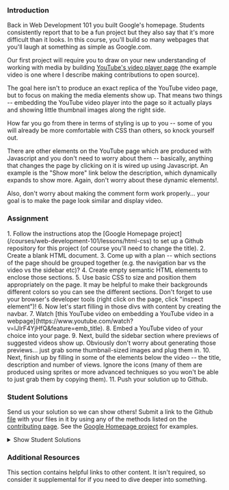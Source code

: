 ### Introduction

Back in Web Development 101 you built Google's homepage.  Students consistently report that to be a fun project but they also say that it's more difficult than it looks.  In this course, you'll build so many webpages that you'll laugh at something as simple as Google.com.

Our first project will require you to draw on your new understanding of working with media by building [YouTube's video player page](https://www.youtube.com/watch?v=V74l_zS1x8E) (the example video is one where I describe making contributions to open source).

The goal here isn't to produce an exact replica of the YouTube video page, but to focus on making the media elements show up.  That means two things -- embedding the YouTube video player into the page so it actually plays and showing little thumbnail images along the right side.

How far you go from there in terms of styling is up to you -- some of you will already be more comfortable with CSS than others, so knock yourself out.

There are other elements on the YouTube page which are produced with Javascript and you don't need to worry about them -- basically, anything that changes the page by clicking on it is wired up using Javascript.  An example is the "Show more" link below the description, which dynamically expands to show more.  Again, don't worry about these dynamic elements!.

Also, don't worry about making the comment form work properly... your goal is to make the page look similar and display video.

### Assignment

<div class="lesson-content__panel" markdown="1">
1. Follow the instructions atop the [Google Homepage project](/courses/web-development-101/lessons/html-css) to set up a Github repository for this project (of course you'll need to change the title).
2. Create a blank HTML document.
3. Come up with a plan -- which sections of the page should be grouped together (e.g. the navigation bar vs the video vs the sidebar etc)?
4. Create empty semantic HTML elements to enclose those sections.
5. Use basic CSS to size and position them appropriately on the page.  It may be helpful to make their backgrounds different colors so you can see the different sections.  Don't forget to use your browser's developer tools (right click on the page, click "inspect element")!
6. Now let's start filling in those divs with content by creating the navbar.
7. Watch [this YouTube video on embedding a YouTube video in a webpage](https://www.youtube.com/watch?v=lJIrF4YjHfQ&feature=emb_title).
8. Embed a YouTube video of your choice into your page.
9. Next, build the sidebar section where previews of suggested videos show up.  Obviously don't worry about generating those previews... just grab some thumbnail-sized images and plug them in.
10. Next, finish up by filling in some of the elements below the video -- the title, description and number of views.  Ignore the icons (many of them are produced using sprites or more advanced techniques so you won't be able to just grab them by copying them).
11. Push your solution up to Github.
</div>

### Student Solutions
Send us your solution so we can show others! Submit a link to the Github [file](https://github.com/TheOdinProject/curriculum/edit/master/html_css/project_media.md) with your files in it by using any of the methods listed on the [contributing page](http://github.com/TheOdinProject/curriculum/blob/master/contributing.md).  See the [Google Homepage project](/courses/web-development-101/lessons/html-css) for examples.

<details markdown="block">
  <summary> Show Student Solutions </summary>

* Add your solution below this line!
* [Maximiliano Bidegain's Solution](https://github.com/maxibide/my-web-development-journey/tree/master/the-odin-project/html-and-css/embedding-images-and-video) - [View in Browser](https://maxibide.github.io/my-web-development-journey/the-odin-project/html-and-css/embedding-images-and-video/)
* [mrdiegodev_ Solution](https://github.com/dhna32/Project--Embedding-Images-and-Video) - [View in Browser](https://dhna32.github.io/Project--Embedding-Images-and-Video/)
* [descholar's Solution](https://github.com/descholar-ceo/youtube-player-page) - [View in Browser](https://descholar-ceo.github.io/youtube-player-page/)
* [Othesius's Solution](https://github.com/othesius-exe/mocktube) - [View in Browser](https://othesius-exe.github.io/mocktube/)
* [Ryan Ameri's Solution](https://github.com/RyanAmeri/odin-project-youtube) - [View in Browser](https://ryanameri.github.io/odin-project-youtube/index.html)
* [Witah Georjane's Solution](https://github.com/Georjane/youtube_video_player.git) - [View in Browser](https://rawcdn.githack.com/Georjane/youtube_video_player/27644cfc3da4ad8fed2e67320537574cdd59d24f/index.html)
* [Kalef Amui's Solutionn](https://github.com/kalefamui/YouTube-page) - [View in Browser](https://kalefamui.github.io/YouTube-page/)  
* [Andres Ruiz's Solution](https://github.com/Andrsrz/youtube-player-page-clone) - [View in Browser](https://andrsrz.github.io/youtube-player-page-clone/)
* [Haroon Abdulrazaq's Solution](https://github.com/paulzay/youtube) - [View in Browser](https://paulzay.github.io/youtube/)
* [Evanson's Solution](https://github.com/evansinho/YouTube-video-player-page.git) - [View in Browser](https://evansinho.github.io/YouTube-video-player-page/.)
* [Mugilan's Solution](https://github.com/Mugilan-Codes/youtube-clone) - [View in Browser](https://mugilan-codes.github.io/youtube-clone/)
* [Abdulaziz Ali's solution](https://github.com/abredi/youtube-clone) - [View in Browser](https://rawcdn.githack.com/abredi/youtube-clone/b5c8c05e6db13109e3118af097b7590c33b71587/index.html)
* [Jose Salvador's Solution](https://github.com/Jsalvadorpp/youtube-html) - [View in browser](https://jsalvadorpp.github.io/youtube-html/)
* [Billi0ns' Solution](https://github.com/Billi0ns/Youtube_clone) - [View in browser](https://billi0ns.github.io/Youtube_clone/)
* [Uduak Essien's Solution](https://github.com/acushlakoncept/youtube-player-page) - [View in browser](https://acushlakoncept.github.io/youtube-player-page/)
* [Cristian's Solution](https://github.com/cristianCeamatu/youtubeclone) - [View in browser](https://cristianceamatu.github.io/youtubeclone/)
* [kaliberpoziomka's Solution](https://github.com/kaliberpoziomka/youtube-clone) - [View in browser](https://kaliberpoziomka.github.io/youtube-clone/)
* [Andrea's Solution](https://github.com/fioriandrea/youtube-page) - [View in browser](https://youtube.andreafiori.now.sh/)
* [Alexander Nitiola's Solution](https://github.com/TheCre8tor/youtube_clone) - [View in browser](https://thecre8tor.github.io/youtube_clone/)
* [skele-666's solution](https://github.com/skele-666/youtube-player-page) - [View in browser](https://skele-666.github.io/youtube-player-page/)
* [Le-Xandar's solution](https://le-xandar.github.io/youtube-clone/) - [View in browser](https://github.com/Le-Xandar/youtube-clone)
* [Julio's solution](https://github.com/julio22b/youtube-clone) - [View in browser](https://julio22b.github.io/youtube-clone/)
* [Leavims's solution](https://github.com/leavism/youtube-video-page) - [View in browser](https://leavism.github.io/youtube-video-page/)
* [Mikael & Ezekiel's solution](https://github.com/mikearaya/youtube_clone) - [View in browser](https://mikearaya.github.io/youtube_clone)
* [iamjethrooo's solution](https://github.com/iamjethrooo/embedding-images-and-video) - [View in browser](https://iamjethrooo.github.io/embedding-images-and-video/)
* [Andrija Jelenkovic's solution](https://github.com/Amdrija/youtubeClone) - [View in browser](https://amdrija.github.io/youtubeClone/)
* [Johongirr's solution](https://github.com/Johongirr/youtube-clone) - [View in browser](https://johongirr.github.io/youtube-clone/)
* [Abdel Pérez's solution](https://github.com/abdelp/video-player) - [View in browser](https://abdelp.github.io/video-player/)
* [Imahnama + Ikraamg Solution](https://github.com/imahnama/Youtube-replica) - [View in browser](https://imahnama.github.io/Youtube-replica/)
* [Joshysmart's Solution](https://github.com/joshysmart/youtube-player-page) - [View in browser](https://joshysmart.github.io/youtube-player-page/)
* [Zakariye's Solution](https://github.com/ZYusuf10/youtubePracticeClone) -[View in browser](https://zyusuf10.github.io/youtubePracticeClone/index.html)
* [Rarysson's Solution](https://github.com/rarysson/youtube-player) - [View in browser](https://rarysson.github.io/youtube-player/)
* [Igorashs's Solution](https://github.com/igorashs/embedding-images-and-video) - [View in browser](https://igorashs.github.io/embedding-images-and-video/)
* [TheGudu's Solution](https://github.com/TheGudu/YouTubeProjectOdin)  
* [MikkRou's Solution](https://github.com/MikkRou/embeding-images-and-video) - [View in browser](https://mikkrou.github.io/embeding-images-and-video/)
* [Ivancito and Carlos' Solution](https://github.com/canriquez/html-youtube) - [View in browser](https://canriquez.github.io/html-youtube/)
* [Ashish's Solution](https://github.com/CodersGas/YouTube-Clone) - [View in browser](https://codersgas.github.io/YouTube-Clone/home-page.html)
* [Cody's solution](https://github.com/codydegen/youtube_mockup) - [View in browser](https://codydegen.github.io/youtube_mockup/)
* [Braxton Lemmon's solution](https://github.com/braxtonlemmon/youtube-clone) - [View in browser](https://braxtonlemmon.github.io/youtube-clone/)
* [David Auza's and Eduardo Reis's solution](https://github.com/davidauza-engineer/Project-Embedding-Images-And-Video) - [View in browser](https://davidauza-engineer.github.io/Project-Embedding-Images-And-Video/)
* [Gabriel's solution](https://github.com/gabytzubaws/Youtube_embedded_player_clone)
* [Leticia's solution](https://github.com/gradiva/odin-fullstack-javascript/tree/master/03-HTML_and_CSS/01-Basic_HTML_Page-Structure/youtube-clone) - [View in browser](https://gradiva.github.io/youtube-clone/)
* [Muhammad Ahmad's solution](https://github.com/thisisMAhmad/youtube-page) - [View in browser](https://thisismahmad.github.io/youtube-page/)
* [Kevin Vuong's](https://github.com/fffear/embedding_images_and_video) - [View in browser](https://fffear.github.io/embedding_images_and_video/)
* [Katarzyna Kaswen-Wilk's solution](https://github.com/kikupiku/youtube-copy) - [View in browser](https://kikupiku.github.io/youtube-copy/)
* [Solodov's solution](https://github.com/solodov-dev/top-youtube) - [View in browser](https://solodov-dev.github.io/top-youtube/)
* [Vedat's solution](https://github.com/mvedataydin/youtube-video-page) - [View in browser](https://mvedataydin.github.io/youtube-video-page/)
* [Zayeer's solution](https://github.com/Zayeer/Youtube-s-video-player-page) - [View in browser](https://zayeer.github.io/Youtube-s-video-player-page/)
* [David Tan's solution](https://github.com/davecmd/youtube-replica) - [View in browser](https://davecmd.github.io/youtube-replica/)
* [Jitendra Rathore's solution](https://github.com/jitendrrathore/embedding-video-images) - [View in browser](https://jitendrrathore.github.io/embedding-video-images/)
* [Sampajanno's solution](https://github.com/Sampajanno/embedding-video-images) - [View in browser](https://sampajanno.github.io/building-forms/)
* [Carmine's Solution](https://github.com/cgrossi/odin-project-youtube-clone) - [View in browser](https://cgrossi.github.io/odin-project-youtube-clone/)
* [bcikota's solution](https://github.com/bcikota/youtube) - [View in browser](https://bcikota.github.io/youtube/)
* [Bola Buari's solution](https://github.com/bolah2009/youtube-clone) - [View in browser](https://bolabuari.com/youtube-clone/)
* [Ricala's solution](https://github.com/Ricala/mock-youtube-page) - [View in browser](https://ricala.github.io/mock-youtube-page/)
* [N00bG1rl's solution](https://github.com/N00bG1rl/videopage) - [View in browser](https://n00bg1rl.github.io/videopage/)
* [Jason McKee's solution](https://github.com/jttmckee/youtube) | [Live](https://jttmckee.github.io/youtube/)
* [Ohlie's solutuin](https://github.com/lco1220/youtube_player_page) - [View in browser](https://lco1220.github.io/youtube_player_page/)
* [ARaut9's solution](https://github.com/ARaut9/youtube_player_page) - [View in browser](https://araut9.github.io/youtube_player_page/)
* [Bojo's solution](https://github.com/BojoZahariev/youtube_video) - [View in browser](https://bojozahariev.github.io/youtube_video/)
* [Hammad Ahmed's solution](https://github.com/shammadahmed/youtube-video-page) - [View in browser](https://shammadahmed.github.io/youtube-video-page)
* [Helari's solution](https://helaris.github.io/YouTube/)
* [Smetanca52's solution](https://github.com/Smetanca52/) - [View in browser](https://smetanca52.github.io/youtubelike_page/)
* [Bojana Karakacev's solution](https://github.com/bojana12/youtube-homepage) - [View in browser](https://bojana12.github.io/youtube-homepage/)
* [rvalentin1010's solution](https://github.com/rvalentin1010/youtube-video-player) - [View in browser](https://rvalentin1010.github.io/youtube-video-player/)
* [Qin's solution](https://github.com/hyathynth/youtube_mockup) - [View in browser](https://hyathynth.github.io/youtube_mockup/)
* [0zra's (scaffold)solution](https://github.com/0zra/embedding) - [View in browser](https://0zra.github.io/embedding/)
* [Chris MacSwan's solution](https://github.com/cmacswan07/youtubecopy) - [View in browser](https://cmacswan07.github.io/youtubecopy/)
* [Javier Machin's solution](https://github.com/Javier-Machin/youtube_player) - [View in browser](https://javier-machin.github.io/youtube_player/)
* [yakherder's basic solution](https://github.com/yakherder614/you-tube)-[View in Browser](https://yakherder614.github.io/you-tube/)
* [Johan Morin's Solution](https://github.com/MorrisMalone/youtube-copy) - [View in Browser](https://morrismalone.github.io/youtube-copy/)
* [Ayoub's solution](https://github.com/Skobraf/Youtube_Player_Page) - [View in browser](https://skobraf.github.io/Youtube_Player_Page/)
* [Jesus' Solution](https://github.com/jsgilberto/Youtube-Video-Page) - [View in browser](https://jsgilberto.github.io/Youtube-Video-Page/)
* [SarfrazAnjum's solution](https://github.com/SarfrazAnjum/TOP_Embedding-Images-And-Videos) - [View in browser](https://sarfrazanjum.github.io/TOP_Embedding-Images-And-Videos/)
* [Henry Kirya's solution](https://github.com/harrika/utube/tree/master/utube) - [View in browser](https://harrika.github.io/utube/utube/)
* [Agnieszka's solution](https://github.com/elPetit69/mock-youtube) - [View in browser](https://elpetit69.github.io/mock-youtube/)
* [Nate Dimock's solution](https://github.com/Flakari/youtube-page) - [View in browser](https://flakari.github.io/youtube-page/)
* [walnutdust's solution](https://github.com/walnutdust/mock-youtube) - [View in browser](https://walnutdust.github.io/mock-youtube/)
* [theghall's solution](https://github.com/theghall/odin-youtube.git) - [View in browser](https://theghall.github.io/odin-youtube/)
* [Josh Archer's solution](https://gitlab.com/odin-project-josh-archer/embedding-images-and-video) - [View in browser](https://www.josharcher.uk/static/projects/odinproject/embeddingimagesvideo/)
* [Jmooree30's solution](https://github.com/jmooree30/youtube) - [Live](https://jmooree30.github.io/youtube/)
* [Jonathan Yiv's solution](https://github.com/JonathanYiv/youtube-video-page) - [Live](https://jonathanyiv.github.io/youtube-video-page/)
* [holdercp's solution](https://github.com/holdercp/bluetube) - [Live](https://holdercp.github.io/bluetube/)
* [Justine Cantado's solution](https://github.com/Hannibalony/Hannibalony.github.io/tree/master/yt) - [View in Browser](https://hannibalony.github.io/yt)
* [yilmazgunalp's solution](https://github.com/yilmazgunalp/youtube_page) - [View in Browser](https://yilmazgunalp.github.io/youtube_page/)
* [Bottlecap's solution](https://github.com/Bottlecaps4/YouTube-video-page) - [View in Browser](https://bottlecaps4.github.io/YouTube-video-page/)
* [Jeff's Solution](https://github.com/jmbothe/youtube-homepage) - [View in Browser](https://jmbothe.github.io/youtube-homepage/)
* [Andrew's solution](https://github.com/andrewr224/embedding-video-project) - [View in browser](https://andrewr224.github.io/embedding-video-project/)
* [Austin's solution](https://github.com/CouchofTomato/youtube-clone)
* [Flint Mayers' solution](https://github.com/FlintMayers/youtube_player) - [View in browser](https://flintmayers.github.io/youtube_player/)
* [Javal's solution](https://github.com/javalnanda/youtube_player_page) - [View in browser](https://javalnanda.github.io/youtube_player_page/)
* [Paweł R's solution](https://github.com/PawelRokosz/ProjectYT) - [View in browser](http://htmlpreview.github.io/?https://github.com/PawelRokosz/ProjectYT/blob/master/index.html)
* [Rhys B's solution](https://github.com/105ron/youtube_video_embed) - [View in browser](https://105ron.github.io/youtube_video_embed/)
* [Donald's solution](https://github.com/donaldali/odin-html-css/tree/master/embedding_media)
* [Vincent's solution](https://github.com/wingyu/youtube_replica) - [View in browser](http://htmlpreview.github.io/?https://github.com/wingyu/youtube_replica/blob/master/index.html)
* [Kate McFaul's solution](https://github.com/craftykate/odin-project/tree/master/Chapter_05-Advanced_HTML_and_CSS/youtube) - [View in browser](https://cdn.rawgit.com/craftykate/odin-project/master/Chapter_05-Advanced_HTML_and_CSS/youtube/index.html)
* [chasmani's solution](https://github.com/chasmani/YoutubeHome) - [View in browser](http://htmlpreview.github.io/?https://github.com/chasmani/YoutubeHome/blob/master/index.html)
* [Ryan Jordan's solution](https://github.com/krjordan/odin-project/tree/master/video-project) - [View in browser](http://htmlpreview.github.io/?https://github.com/krjordan/odin-project/tree/master/video-project/index.html)
* [Artur Janik's solution](https://github.com/ArturJanik/ProjectYT) - [View in browser](http://htmlpreview.github.io/?https://github.com/ArturJanik/ProjectYT/blob/master/index2.html)
* [Hailey's solution](https://github.com/hmfoster/embedded-youtube.git) - [View in browser](http://htmlpreview.github.io/?https://github.com/hmfoster/embedded-youtube/blob/master/index.html)
* [Rob Pennington's solution](https://github.com/rPen/Mock-Ups/tree/gh-pages/YouTube) - [View in browser](http://rpen.github.io/Mock-Ups/YouTube/index.html)
* [Dominik Stodolny's solution](https://github.com/dstodolny/odintube/) - [View in browser](http://htmlpreview.github.io/?https://github.com/dstodolny/odintube/blob/master/index.html)
* [AtActionPark's solution](https://github.com/AtActionPark/odin_embedded_images_and_video) - [View in browser](http://htmlpreview.github.io/?https://github.com/AtActionPark/odin_embedded_images_and_video/blob/master/main.html)
* [Sasikala's solution](https://github.com/Sasikala-Ravichandran/odin-project) - [View in browser](http://htmlpreview.github.io/?https://github.com/Sasikala-Ravichandran/odin-project/blob/master/Youtube/index.html)
* [dchen71's solution](https://github.com/dchen71/odin-video-embedding) - [View in browser](https://rawgit.com/dchen71/odin-video-embedding/master/Index.html)
* [Kevin Mulhern's solution](https://github.com/KevinMulhern/embeded_images_and_videos) - [View in browser](http://htmlpreview.github.io/?https://github.com/KevinMulhern/embeded_images_and_videos/blob/master/index.html)
* [Dusan Milosavljevic's solution](https://github.com/dusanmilosavljevic1624/Embedding-Images-and-Video) - [View in browser](http://dusanmilosavljevic1624.github.io/Embedding-Images-and-Video/)
* [Noman Karim's solution](https://github.com/nomankarim/youtube-play-preview) - [View in browser](http://htmlpreview.github.io/?https://github.com/nomankarim/youtube-play-preview/blob/master/index.html)
* [Cameron Kelley's solution](https://github.com/cameronjkelley/the_odin_project/tree/master/html5_css3/youtube) - [View in browser](https://htmlpreview.github.io/?https://github.com/cameronjkelley/the_odin_project/blob/master/html5_css3/youtube/index.html)
* [Luke Walker's solution](https://github.com/ubershibs/odin-html-css/tree/master/youtube) - [View in browser](https://htmlpreview.github.io/?https://github.com/ubershibs/odin-html-css/blob/master/youtube/youtube.html)
* [cdouglass's solution](https://github.com/cdouglass/odin-project-exercises/tree/master/html-css/embedding-images-and-video) - [View in browser](https://htmlpreview.github.io/?https://github.com/cdouglass/odin-project-exercises/blob/master/html-css/embedding-images-and-video/faketube.html)
* [srashidi's solution](https://github.com/srashidi/Embedded_Images) - [View in browser](http://htmlpreview.github.io/?https://github.com/srashidi/Embedded_Images/blob/master/embedded_images.html)
* [Miguel Herrera's solution](https://github.com/migueloherrera/utube)
* [Monika Dutka's solution](https://github.com/rawrins/youtube-video) - [Preview](https://htmlpreview.github.io/?https://github.com/rawrins/youtube-video/blob/master/index.html)
* [Destroyergm (Stefan)'s solution](https://github.com/destroyergm/youtube-myversion) - [View in browser](https://htmlpreview.github.io/?https://github.com/destroyergm/youtube-myversion/blob/master/youtube.html)
* [J-kaizen's solution](https://github.com/J-kaizen/TheOdinProject/tree/master/HTML_CSS/embedded_media) - [View in browser](http://htmlpreview.github.io/?https://github.com/J-kaizen/TheOdinProject/blob/master/HTML_CSS/embedded_media/index.html)
* [Lani's solution](https://github.com/laniywh/the-odin-project/tree/master/html5-css3/embed-youtube-video) - [View in browser](https://htmlpreview.github.io/?https://github.com/laniywh/the-odin-project/blob/master/html5-css3/embed-youtube-video/index.html)
* [Earth35's solution](https://github.com/Earth35/embedding/blob/master/video_page.html) - [View in browser](https://htmlpreview.github.io/?https://github.com/Earth35/embedding/blob/master/video_page.html)
* [Shala Qweghen's solution](https://github.com/ShalaQweghen/youtube_clone) - [View in browser](https://htmlpreview.github.io/?https://github.com/ShalaQweghen/youtube_clone/blob/master/index.html)
* [Leonard's solution](https://github.com/Kr0ntar/youtube-clone) - [View in browser](https://kr0ntar.github.io/youtube-clone/index.html)
* [Adonias Dantas's solution](https://github.com/adoniasdantas/embedding-images-and-video) - [View in browser](https://adoniasdantas.github.io/embedding-images-and-video/)
* [daunenok's solution](https://github.com/daunenok/embedded-video) - [View in browser]( https://daunenok.github.io/embedded-video/)
* [Axel's solution](https://github.com/afuh/Youtube) - [View in browser](https://afuh.github.io/Youtube/)
* [Sophia Wu's solution](https://github.com/SophiaLWu/odin-youtube-project) - [View in browser](https://sophialwu.github.io/odin-youtube-project/)
* [Neil Cudden's solution](https://github.com/ncud4bloc/YouTube) - [View in browser](https://ncud4bloc.github.io/YouTube/HTML/index.html)
* [Beth Rathbone's solution](https://github.com/bethrath/youtube-page)
* [Paul McGarry's solution](https://github.com/thiswillhavetodo/youtube-video-player) - [View in browser](https://thiswillhavetodo.github.io/youtube-video-player/index.html)
* [tholymap's solution](https://github.com/tholymap/youtube) - [View in browser](http://htmlpreview.github.io/?https://github.com/tholymap/youtube/blob/master/youtube.html)
* [Swedina's solution](https://github.com/swedinay/UTub-) - [View in browser](https://swedinay.github.io/UTub-/)
* [DV's solution](https://github.com/dvislearning/odin-yt-clone) - [View in browser](http://htmlpreview.github.io/?https://github.com/dvislearning/odin-yt-clone/blob/master/home.html)
* [Francisco Carlos's solution](https://github.com/fcarlosdev/youtube_page) - [View in browser](https://fcarlosdev.github.io/youtube_page/)
* [Mike Smith's solution](https://github.com/MikeSS281986/YouTube-Clone-Page) - [View in browser](https://mikess281986.github.io/YouTube-Clone-Page/)
* [Elena's solution](https://github.com/elena-sam/youtube-replica-project) - [View in browser](https://elena-sam.github.io/youtube-replica-project/)
* [Punnadittr's solution](https://github.com/punnadittr/u-tube) - [View in browser](https://punnadittr.github.io/u-tube/)
* [Sam C's solution](https://github.com/JimmyNeutron8/youtube-clone) - [View in browser](https://jimmyneutron8.github.io/youtube-clone/)
* [aznafro's solution](https://github.com/aznafro/youtube) - [View in browser](https://aznafro.github.io/youtube/)
* [Areeba's solution](https://github.com/AREEBAISHTIAQ/youtube-video-page) - [View in browser](https://areebaishtiaq.github.io/youtube-video-page/)
* [Taylor Johannsen's solution](https://github.com/taylorjohannsen/youtube-mockup) - [View in browser](https://taylorjohannsen.github.io/youtube-mockup/)
* [Anh Pati's solution](https://github.com/AnhPati/OdinProject_css_html/tree/master/Embendding_images_and_video) - [View in browser](http://dwj.miste.io/odinproject/embedding_images_and_video/)
* [Gough's solution](https://github.com/Joel-Price/youtube-clone) - [View in browser](https://joel-price.github.io/youtube-clone/)
* [Ivan's solution](https://github.com/ivandjorgon/youtube-replica) - [View in browser](https://ivandjorgon.github.io/youtube-replica/)
* [Ghassan's solution](https://github.com/GT001/TOP-Youtube-Player) - [View in browser](https://gt001.github.io/TOP-Youtube-Player/)
* [Valentino Valenti's solution](https://github.com/1ba1/youtube-video-player-page) - [View in Browser](https://1ba1.github.io/youtube-video-player-page/)
* [Doris's solution](https://github.com/dsmchen/youtube-video-player-page) - [View in browser](https://dsmchen.github.io/youtube-video-player-page/)
* [Antonio Marcos's solution](https://github.com/AMarcosCastelo/youtube-video-player-page) - [View in browser](https://amarcoscastelo.github.io/youtube-video-player-page/)
* [vanny96's solution](https://github.com/vanny96/embed-video) - [View in browser](https://vanny96.github.io/embed-video/)
* [Carlos Del Real & Gabriela's solution](https://viricruz.github.io/doogle-homepage/) - [View in browser](https://viricruz.github.io/doogle-homepage/)
* [Nyaga Roy and Rinor Ajeti solution](https://github.com/RoyNyaga/microverse_embedded_video) - [View in browser](https://roynyaga.github.io/microverse_embedded_video/)
* [Alex Gioffre's Solution](https://github.com/AlexGioffre/Youtube_clone) - [View in browser](https://alexgioffre.github.io/Youtube_clone/)
* [Dolunaykiz's solution](https://github.com/dolunaykiz/youtube-mockup) - [View in browser](http://htmlpreview.github.io/?https://github.com/dolunaykiz/youtube-mockup/blob/master/index.html)
* [Halkim44's solution](https://github.com/halkim44/youtube-clone) - [View in browser](https://halkim44.github.io/youtube-clone/)
* [Aron's solution](https://github.com/aronfischer/Youtube_video_Player) - [View in browser](https://aronfischer.github.io/Youtube_video_Player/)
* [Nigel Volkmann's solution](https://github.com/Nekolike/Embedded-videos) - [View in browser](https://nekolike.github.io/Embedded-videos/)
* [Ludivine Poussier's solution](https://github.com/ludivinepoussier/embedded-video) - [View in browser](https://ludivinepoussier.github.io/embedded-video/)
* [Selene and Ruben solution](https://github.com/rubenpazch/YoutubeVideo) - [View in browser](https://github.com/rubenpazch/YoutubeVideo)
* [Adriel Bruno's solution](https://github.com/AdrielTrigger/TOP---Youtube-Clone) - [View in browser](https://adrieltrigger.github.io/TOP---Youtube-Clone/)
* [Jamesredux's solution](https://github.com/Jamesredux/youtube-clone) - [View in browser](https://jamesredux.github.io/youtube-clone/)
* [Scott Bowles's solution](https://github.com/scottBowles/youtube-video-player) - [View in browser](https://scottbowles.github.io/youtube-video-player/)
* [Veskenazi's solution](https://github.com/veskenazi/youtube-video-page) - [View in browser](https://veskenazi.github.io/youtube-video-page/)
* [m-rejdych's solution](https://github.com/m-rejdych/Youtube-page) - [View in browser](https://m-rejdych.github.io/Youtube-page/)
* [ranmaru22's solution](https://github.com/ranmaru22/the_odin_project/tree/master/youtube-clone) - [View in Browser](https://ranmaru22.github.io/the_odin_project/youtube-clone/)
* [Caosmagnvm's solution](https://github.com/caosmagnvm/youtube-homepage) - [View in Browser](https://caosmagnvm.github.io/youtube-homepage/)
* [mangakiko's Solution](https://github.com/magakiko/Youtube-Videopage) - [View in Browser](https://magakiko.github.io/Youtube-Videopage/)
* [barrysweneey's solution](https://github.com/barrysweeney/embedding-practice) - [View in Browser](https://barrysweeney.github.io/embedding-practice/)
* [Timework's solution](https://github.com/Timework/youtube-clone/tree/master) - [View in Browser](https://timework.github.io/youtube-clone/)
* [bhenning83's solution](https://github.com/bhenning83/youtube-homepage) - [View in Browser](https://bhenning83.github.io/youtube-homepage/)
* [Joe Thompson's Solution](https://github.com/jlthompso/embedded-media) - [View in Browser](https://jlthompso.github.io/embedded-media/)
* [AnsellMaximilian's Solution](https://github.com/AnsellMaximilian/Youtube-video-page) - [View in Browser](https://ansellmaximilian.github.io/Youtube-video-page/)
* [Kenneth H's Solution](https://github.com/kholston/youtube-player-page) - [View in Browser](https://kholston.github.io/youtube-player-page/)
* [Nijepa's Solution](https://github.com/nijepa/embedding-images-and-video) - [View in Browser](https://nijepa.github.io/embedding-images-and-video/)
* [Sanyogita's Solution](https://github.com/SanyogitaPandit/html-css/tree/master/youtube)
</details>

### Additional Resources
This section contains helpful links to other content. It isn't required, so consider it supplemental for if you need to dive deeper into something.
